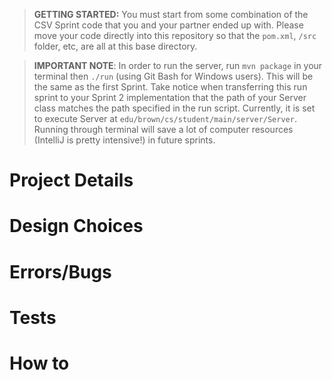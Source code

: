 > **GETTING STARTED:** You must start from some combination of the CSV Sprint code that you and your partner ended up with. Please move your code directly into this repository so that the `pom.xml`, `/src` folder, etc, are all at this base directory.

> **IMPORTANT NOTE**: In order to run the server, run `mvn package` in your terminal then 
> `./run` (using Git Bash for Windows users). This will be the same as the first Sprint. 
> Take notice when transferring this run sprint to your Sprint 2 implementation that the 
> path of your Server class matches the path specified in the run script. Currently, it 
> is set to execute Server at `edu/brown/cs/student/main/server/Server`. Running through 
> terminal will save a lot of computer resources (IntelliJ is pretty intensive!) in future 
> sprints.

# Project Details

# Design Choices

# Errors/Bugs

# Tests

# How to
